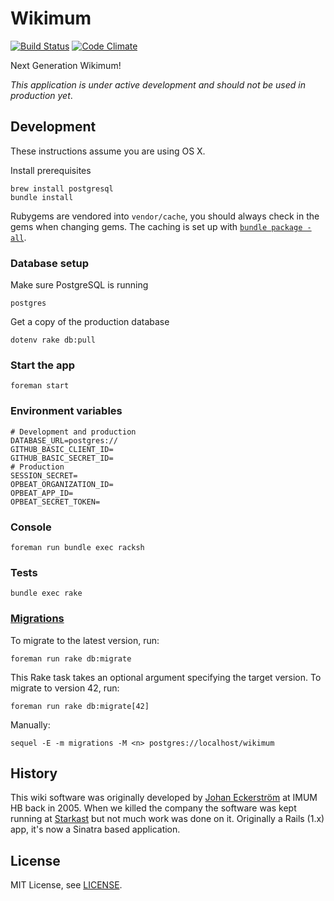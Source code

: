 # Wikimum

[![Build Status](https://travis-ci.org/Starkast/wikimum.svg?branch=master)](https://travis-ci.org/Starkast/wikimum)
[![Code Climate](https://codeclimate.com/github/Starkast/wikimum/badges/gpa.svg)](https://codeclimate.com/github/Starkast/wikimum)

Next Generation Wikimum!

_This application is under active development and should not be used in production yet_.

## Development

These instructions assume you are using OS X.

Install prerequisites

    brew install postgresql
    bundle install

Rubygems are vendored into `vendor/cache`, you should always check in the gems when changing gems. The caching is set up with [`bundle package -all`](http://bundler.io/bundle_package.html).

### Database setup

Make sure PostgreSQL is running

    postgres

Get a copy of the production database

    dotenv rake db:pull

### Start the app

    foreman start

### Environment variables

```
# Development and production
DATABASE_URL=postgres://
GITHUB_BASIC_CLIENT_ID=
GITHUB_BASIC_SECRET_ID=
# Production
SESSION_SECRET=
OPBEAT_ORGANIZATION_ID=
OPBEAT_APP_ID=
OPBEAT_SECRET_TOKEN=
```

### Console

    foreman run bundle exec racksh

### Tests

    bundle exec rake

### [Migrations][sequel-migrations]

To migrate to the latest version, run:

    foreman run rake db:migrate

This Rake task takes an optional argument specifying the target version. To migrate to version 42, run:

    foreman run rake db:migrate[42]

Manually:

    sequel -E -m migrations -M <n> postgres://localhost/wikimum

[sequel-migrations]: http://sequel.jeremyevans.net/rdoc/files/doc/migration_rdoc.html

## History

This wiki software was originally developed by [Johan Eckerström](http://github.com/jage) at IMUM HB back in 2005. When we killed the company the software was kept running at [Starkast](http://wiki.starkast.net/) but not much work was done on it. Originally a Rails (1.x) app, it's now a Sinatra based application.

## License

MIT License, see [LICENSE](LICENSE).
